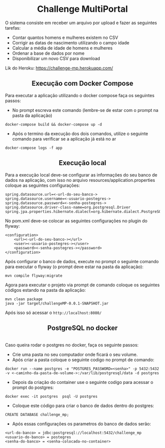 <h1 align="center">Challenge MultiPortal</h1>

O sistema consiste em receber um arquivo por upload e fazer as seguintes tarefas:
- Contar quantos homens e mulheres existem no CSV
- Corrigir as datas de nascimento utilizando o campo idade
- Calcular a média de idade de homens e mulheres
- Ordenar a base de dados por nome
- Disponibilizar um novo CSV para download

Lik do Heroku: https://challenge-mp.herokuapp.com/

<h2 align="center">Execução com Docker Compose</h2>

Para executar a aplicação utilizando o docker compose faça os seguintes passos:
- No prompt escreva este comando (lembre-se de estar com o prompt na pasta da aplicação)
```
docker-compose build && docker-compose up -d
```
- Após o termino da execução dos dois comandos, utilize o seguinte comando para verificar se a aplicação já está no ar
```
docker-compose logs -f app
```

<h2 align="center">Execução local</h2>

Para a execução local deve-se configurar as informações do seu banco de dados na aplicação, com isso no arquivo resources/application.properties coloque as seguintes configurações:
```
spring.datasource.url=<-url-do-seu-banco->
spring.datasource.username=<-usuario-postegres->
spring.datasource.password=<-senha-postegres->
spring.datasource.driver-class-name=org.postgresql.Driver
spring.jpa.properties.hibernate.dialect=org.hibernate.dialect.PostgreSQL94Dialect
```

No pom.xml deve-se colocar as seguintes configurações no plugin do flyway:
```
<configuration>
    <url><-url-do-seu-banco-></url>
    <user><-usuario-postegres-></user>
    <password><-senha-postegres-></password>
</configuration>
```

Após configurar o banco de dados, execute no prompt o seguinte comando para executar o flyway (o prompt deve estar na pasta da aplicação):
```
mvn compile flyway:migrate
```
Agora para executar o projeto via prompt de comando coloque os seguintes códigos estando na pasta da aplicação:
```
mvn clean package
java -jar target/challengeMP-0.0.1-SNAPSHOT.jar
```
Após isso só acessar o ```http://localhost:8080/```

<h2 align="center">PostgreSQL no docker</h2>
<br>
Caso queira rodar o postgres no docker, faça os seguinte passos:

- Crie uma pasta no seu computador onde ficará o seu volume. <br>
- Após criar a pasta coloque o seguinte codigo no prompt de comando:
```
docker run --name postgres -e "POSTGRES_PASSWORD=<senha>" -p 5432:5432 -v <-caminho-da-pasta-de-volume->:/var/lib/postgresql/data -d postgres
```
- Depois da criação do container use o seguinte codigo para acessar o prompt do postgres:
```
docker exec -it postgres  psql -U postgres
```
- Coloque este código para criar o banco de dados dentro do postgres:
```
CREATE DATABASE challenge_mp;
```
- Após essas configurações os parametros do banco de dados serão:
```
<url-do-banco> = jdbc:postgresql://localhost:5432/challenge_mp
<usuario-do-banco> = postegres
<senha-do-banco> = <senha-colocada-no-container>
```
